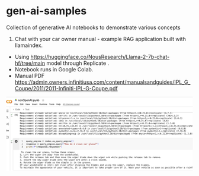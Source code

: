 # gen-ai-samples
Collection of generative AI notebooks to demonstrate various concepts

1) Chat with your car owner manual - example RAG application built with llamaindex. 
- Using https://huggingface.co/NousResearch/Llama-2-7b-chat-hf/tree/main model through Replicate . 
- Notebook runs in Google Colab. 
- Manual PDF https://admin.owners.infinitiusa.com/content/manualsandguides/IPL_G_Coupe/2011/2011-Infiniti-IPL-G-Coupe.pdf 
   
![alt text](https://github.com/nsabina/gen-ai-samples/blob/main/chat_to_manual.png?raw=true)
